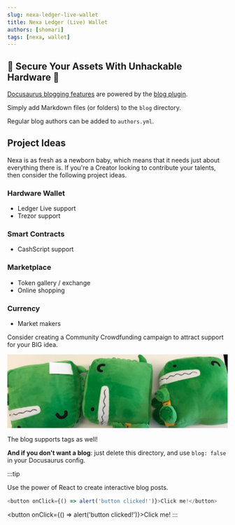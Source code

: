 ```yaml
---
slug: nexa-ledger-live-wallet
title: Nexa Ledger (Live) Wallet
authors: [shomari]
tags: [nexa, wallet]
---
```


## 📣 Secure Your Assets With Unhackable Hardware 👀

[Docusaurus blogging features](https://docusaurus.io/docs/blog) are powered by the [blog plugin](https://docusaurus.io/docs/api/plugins/@docusaurus/plugin-content-blog).

Simply add Markdown files (or folders) to the `blog` directory.

Regular blog authors can be added to `authors.yml`.

## Project Ideas

Nexa is as fresh as a newborn baby, which means that it needs just about everything there is. If you're a Creator looking to contribute your talents, then consider the following project ideas.

### Hardware Wallet

- Ledger Live support
- Trezor support

### Smart Contracts

- CashScript support

### Marketplace

- Token gallery / exchange
- Online shopping

### Currency

- Market makers


Consider creating a Community Crowdfunding campaign to attract support for your BIG idea.

![Docusaurus Plushie](./docusaurus-plushie-banner.jpeg)

The blog supports tags as well!

**And if you don't want a blog**: just delete this directory, and use `blog: false` in your Docusaurus config.

:::tip

Use the power of React to create interactive blog posts.

```js
<button onClick={() => alert('button clicked!')}>Click me!</button>
```

<button onClick={() => alert('button clicked!')}>Click me!</button>
:::
